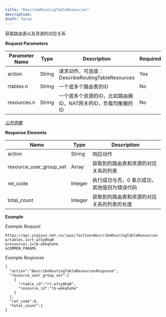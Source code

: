 ```yaml
---
title: "DescribeRoutingTableResources"
description: 
draft: false
---
```




获取路由表以及资源的对应关系

**Request Parameters**

| Parameter Name | Type | Description | Required |
| --- | --- | --- | --- |
| action | String | 请求动作，可选值：DescribeRoutingTableResources | Yes |
| rtables.n | String | 一个或多个路由表的ID | No |
| resources.n | String | 一个或多个资源的ID，比如路由器ID，NAT网关的ID，负载均衡器的ID | No |

[_公共参数_](../../../parameters/)

**Response Elements**

| Name | Type | Description |
| --- | --- | --- |
| action | String | 响应动作 |
| resource_user_group_set | Array | 获取到的路由表和资源的对应关系的列表 |
| ret_code | Integer | 执行成功与否，0 表示成功，其他值则为错误代码 |
| total_count | Integer | 获取到的路由表和资源的对应关系的列表的长度 |

**Example**

_Example Request_

```
https://api.yiqiyun.net.cn/iaas/?action=DescribeRoutingTableResources
&rtables.1=rt-w7xy0bq0
&resources.1=lb-wkkqhohe
&COMMON_PARAMS
```

_Example Response_

```
{
  "action":"DescribeRoutingTableResourcesResponse",
  "resource_user_group_set":[
    {
      "rtable_id":"rt-w7xy0bq0",
      "resource_id":"lb-wkkqhohe"
    }
  ],
  "ret_code":0,
  "total_count":1
}
```
